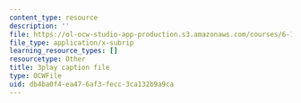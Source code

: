 ```yaml
---
content_type: resource
description: ''
file: https://ol-ocw-studio-app-production.s3.amazonaws.com/courses/6-189-multicore-programming-primer-january-iap-2007/db4ba0f4ea476af3fecc3ca132b9a9ca_ZD2sKqPxPIk.srt
file_type: application/x-subrip
learning_resource_types: []
resourcetype: Other
title: 3play caption file
type: OCWFile
uid: db4ba0f4-ea47-6af3-fecc-3ca132b9a9ca
---
```

